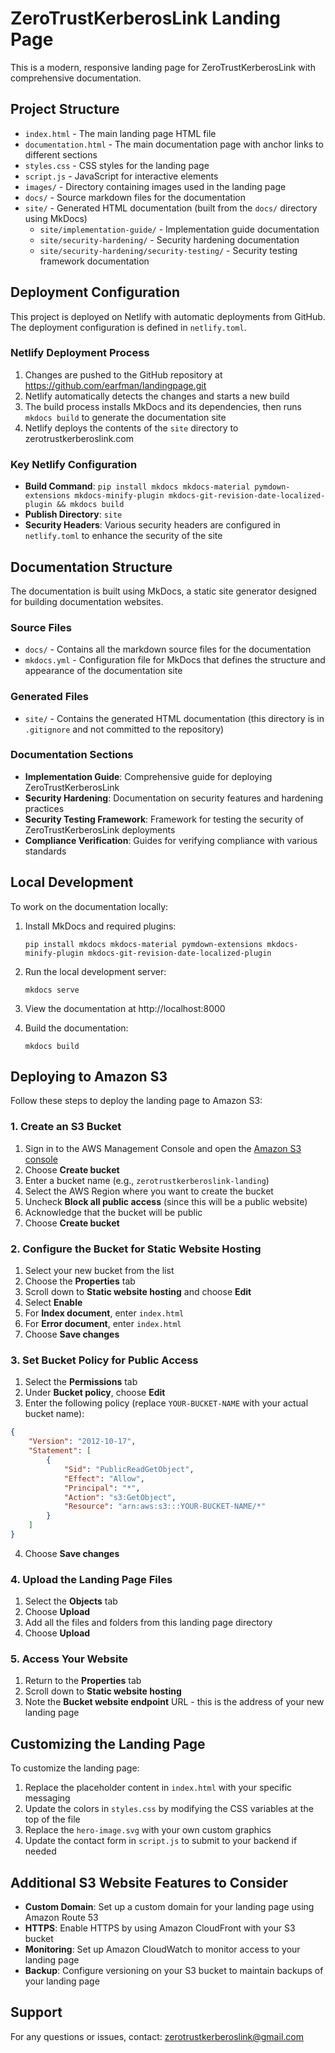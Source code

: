 # ZeroTrustKerberosLink Landing Page

This is a modern, responsive landing page for ZeroTrustKerberosLink with comprehensive documentation.

## Project Structure

- `index.html` - The main landing page HTML file
- `documentation.html` - The main documentation page with anchor links to different sections
- `styles.css` - CSS styles for the landing page
- `script.js` - JavaScript for interactive elements
- `images/` - Directory containing images used in the landing page
- `docs/` - Source markdown files for the documentation
- `site/` - Generated HTML documentation (built from the `docs/` directory using MkDocs)
  - `site/implementation-guide/` - Implementation guide documentation
  - `site/security-hardening/` - Security hardening documentation
  - `site/security-hardening/security-testing/` - Security testing framework documentation

## Deployment Configuration

This project is deployed on Netlify with automatic deployments from GitHub. The deployment configuration is defined in `netlify.toml`.

### Netlify Deployment Process

1. Changes are pushed to the GitHub repository at https://github.com/earfman/landingpage.git
2. Netlify automatically detects the changes and starts a new build
3. The build process installs MkDocs and its dependencies, then runs `mkdocs build` to generate the documentation site
4. Netlify deploys the contents of the `site` directory to zerotrustkerberoslink.com

### Key Netlify Configuration

- **Build Command**: `pip install mkdocs mkdocs-material pymdown-extensions mkdocs-minify-plugin mkdocs-git-revision-date-localized-plugin && mkdocs build`
- **Publish Directory**: `site`
- **Security Headers**: Various security headers are configured in `netlify.toml` to enhance the security of the site

## Documentation Structure

The documentation is built using MkDocs, a static site generator designed for building documentation websites.

### Source Files

- `docs/` - Contains all the markdown source files for the documentation
- `mkdocs.yml` - Configuration file for MkDocs that defines the structure and appearance of the documentation site

### Generated Files

- `site/` - Contains the generated HTML documentation (this directory is in `.gitignore` and not committed to the repository)

### Documentation Sections

- **Implementation Guide**: Comprehensive guide for deploying ZeroTrustKerberosLink
- **Security Hardening**: Documentation on security features and hardening practices
- **Security Testing Framework**: Framework for testing the security of ZeroTrustKerberosLink deployments
- **Compliance Verification**: Guides for verifying compliance with various standards

## Local Development

To work on the documentation locally:

1. Install MkDocs and required plugins:
   ```
   pip install mkdocs mkdocs-material pymdown-extensions mkdocs-minify-plugin mkdocs-git-revision-date-localized-plugin
   ```

2. Run the local development server:
   ```
   mkdocs serve
   ```

3. View the documentation at http://localhost:8000

4. Build the documentation:
   ```
   mkdocs build
   ```

## Deploying to Amazon S3

Follow these steps to deploy the landing page to Amazon S3:

### 1. Create an S3 Bucket

1. Sign in to the AWS Management Console and open the [Amazon S3 console](https://console.aws.amazon.com/s3/)
2. Choose **Create bucket**
3. Enter a bucket name (e.g., `zerotrustkerberoslink-landing`)
4. Select the AWS Region where you want to create the bucket
5. Uncheck **Block all public access** (since this will be a public website)
6. Acknowledge that the bucket will be public
7. Choose **Create bucket**

### 2. Configure the Bucket for Static Website Hosting

1. Select your new bucket from the list
2. Choose the **Properties** tab
3. Scroll down to **Static website hosting** and choose **Edit**
4. Select **Enable**
5. For **Index document**, enter `index.html`
6. For **Error document**, enter `index.html`
7. Choose **Save changes**

### 3. Set Bucket Policy for Public Access

1. Select the **Permissions** tab
2. Under **Bucket policy**, choose **Edit**
3. Enter the following policy (replace `YOUR-BUCKET-NAME` with your actual bucket name):

```json
{
    "Version": "2012-10-17",
    "Statement": [
        {
            "Sid": "PublicReadGetObject",
            "Effect": "Allow",
            "Principal": "*",
            "Action": "s3:GetObject",
            "Resource": "arn:aws:s3:::YOUR-BUCKET-NAME/*"
        }
    ]
}
```

4. Choose **Save changes**

### 4. Upload the Landing Page Files

1. Select the **Objects** tab
2. Choose **Upload**
3. Add all the files and folders from this landing page directory
4. Choose **Upload**

### 5. Access Your Website

1. Return to the **Properties** tab
2. Scroll down to **Static website hosting**
3. Note the **Bucket website endpoint** URL - this is the address of your new landing page

## Customizing the Landing Page

To customize the landing page:

1. Replace the placeholder content in `index.html` with your specific messaging
2. Update the colors in `styles.css` by modifying the CSS variables at the top of the file
3. Replace the `hero-image.svg` with your own custom graphics
4. Update the contact form in `script.js` to submit to your backend if needed

## Additional S3 Website Features to Consider

- **Custom Domain**: Set up a custom domain for your landing page using Amazon Route 53
- **HTTPS**: Enable HTTPS by using Amazon CloudFront with your S3 bucket
- **Monitoring**: Set up Amazon CloudWatch to monitor access to your landing page
- **Backup**: Configure versioning on your S3 bucket to maintain backups of your landing page

## Support

For any questions or issues, contact: zerotrustkerberoslink@gmail.com
